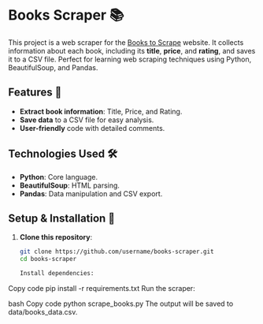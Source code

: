 # Books Scraper 📚

This project is a web scraper for the [Books to Scrape](https://books.toscrape.com/) website. It collects information about each book, including its **title**, **price**, and **rating**, and saves it to a CSV file. Perfect for learning web scraping techniques using Python, BeautifulSoup, and Pandas.

## Features 🌟

- **Extract book information**: Title, Price, and Rating.
- **Save data** to a CSV file for easy analysis.
- **User-friendly** code with detailed comments.

## Technologies Used 🛠

- **Python**: Core language.
- **BeautifulSoup**: HTML parsing.
- **Pandas**: Data manipulation and CSV export.

## Setup & Installation 🚀

1. **Clone this repository**:
   ```bash
   git clone https://github.com/username/books-scraper.git
   cd books-scraper

   Install dependencies:


Copy code
pip install -r requirements.txt
Run the scraper:

bash
Copy code
python scrape_books.py
The output will be saved to data/books_data.csv.
